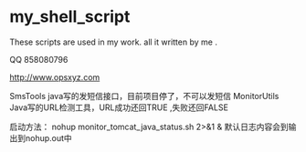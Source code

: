 # my_shell_script

These scripts are used in my work. all it written  by me .


QQ 858080796 


http://www.opsxyz.com


SmsTools      java写的发短信接口，目前项目停了，不可以发短信
MonitorUtils  Java写的URL检测工具，URL成功还回TRUE ,失败还回FALSE

启动方法： nohup monitor_tomcat_java_status.sh 2>&1 & 默认日志内容会到输出到nohup.out中
